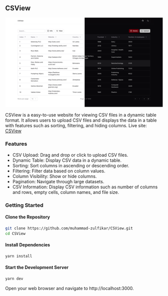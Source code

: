 ## CSView

![Screenshot](screenshot.png)

CSView is a easy-to-use website for viewing CSV files in a dynamic table format. It allows users to upload CSV files and displays the data in a table with features such as sorting, filtering, and hiding columns. Live site: [CSView](https://csviewer.vercel.app)


### Features

- CSV Upload: Drag and drop or click to upload CSV files.
- Dynamic Table: Display CSV data in a dynamic table.
- Sorting: Sort columns in ascending or descending order.
- Filtering: Filter data based on column values.
- Column Visibility: Show or hide columns.
- Pagination: Navigate through large datasets.
- CSV Information: Display CSV information such as number of columns and rows, empty cells, column names, and file size.


### Getting Started

#### Clone the Repository
``` bash
git clone https://github.com/muhammad-zulfikar/CSView.git
cd CSView
```

#### Install Dependencies

``` bash
yarn install
```

#### Start the Development Server

``` bash
yarn dev
```

Open your web browser and navigate to http://localhost:3000.
